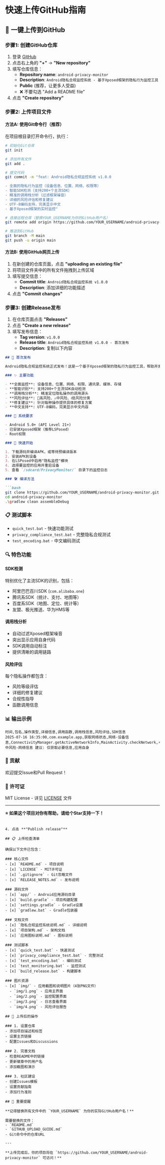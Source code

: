 # 快速上传GitHub指南

## 🚀 一键上传到GitHub

### 步骤1: 创建GitHub仓库

1. 登录 [GitHub](https://github.com)
2. 点击右上角的 **"+"** → **"New repository"**
3. 填写仓库信息：
   - **Repository name**: `android-privacy-monitor`
   - **Description**: `Android隐私合规监控系统 - 基于Xposed框架的隐私行为监控工具`
   - **Public** (推荐，让更多人受益)
   - ❌ 不要勾选 "Add a README file"
4. 点击 **"Create repository"**

### 步骤2: 上传项目文件

#### 方法A: 使用Git命令行（推荐）

在项目根目录打开命令行，执行：

```bash
# 初始化Git仓库
git init

# 添加所有文件
git add .

# 提交代码
git commit -m "feat: Android隐私合规监控系统 v1.0.0

- 全面的隐私行为监控（设备信息、位置、网络、权限等）
- 智能SDK检测（支持200+个主流SDK）
- 精准的调用栈分析（过滤框架噪音）
- 详细的风险评估和修复建议
- UTF-8编码支持，完美显示中文
- 基于Xposed框架的实时监控"

# 连接远程仓库（替换YOUR_USERNAME为你的GitHub用户名）
git remote add origin https://github.com/YOUR_USERNAME/android-privacy-monitor.git

# 推送到GitHub
git branch -M main
git push -u origin main
```

#### 方法B: 使用GitHub网页上传

1. 在新创建的仓库页面，点击 **"uploading an existing file"**
2. 将项目文件夹中的所有文件拖拽到上传区域
3. 填写提交信息：
   - **Commit title**: `Android隐私合规监控系统 v1.0.0`
   - **Description**: 添加详细的功能描述
4. 点击 **"Commit changes"**

### 步骤3: 创建Release发布

1. 在仓库页面点击 **"Releases"**
2. 点击 **"Create a new release"**
3. 填写发布信息：
   - **Tag version**: `v1.0.0`
   - **Release title**: `Android隐私合规监控系统 v1.0.0 - 首次发布`
   - **Description**: 复制以下内容

```markdown
## 🎉 首次发布

Android隐私合规监控系统正式发布！这是一个基于Xposed框架的隐私行为监控工具，帮助开发者进行隐私合规检查。

### ✨ 主要功能

- **全面监控**: 设备信息、位置、网络、权限、通讯录、媒体、存储
- **智能识别**: 支持200+个主流SDK自动检测
- **调用栈分析**: 精准定位隐私操作的调用源头
- **风险评估**: 🚨高风险、⚠️中风险、ℹ️低风险分类
- **修复建议**: 针对每种操作提供具体的修复方案
- **中文支持**: UTF-8编码，完美显示中文内容

### 📱 系统要求

- Android 5.0+ (API Level 21+)
- 已安装Xposed框架（推荐LSPosed）
- Root权限

### 🚀 快速开始

1. 下载源码并编译APK，或等待预编译版本
2. 安装APK到设备
3. 在LSPosed中启用"隐私监控"模块
4. 选择要监控的应用并重启设备
5. 查看 `/sdcard/PrivacyMonitor/` 目录下的监控日志

### 🛠️ 编译方法

```bash
git clone https://github.com/YOUR_USERNAME/android-privacy-monitor.git
cd android-privacy-monitor
.\gradlew clean assembleDebug
```

### 📋 测试脚本

- `quick_test.bat` - 快速功能测试
- `privacy_compliance_test.bat` - 完整隐私合规测试
- `test_encoding.bat` - 中文编码测试

### 🔍 特色功能

#### SDK检测
特别优化了主流SDK的识别，包括：
- 阿里巴巴百川SDK (`com.alibaba.one`)
- 腾讯系SDK（统计、支付、地图等）
- 百度系SDK（地图、定位、统计等）
- 友盟、极光推送、华为HMS等

#### 调用栈分析
- 自动过滤Xposed框架噪音
- 突出显示应用自身代码
- SDK调用自动标注
- 提供清晰的调用链路

#### 风险评估
每个隐私操作都包含：
- 风险等级评估
- 详细的修复建议
- 合规性指导
- 函数调用信息

### 📊 输出示例

```csv
时间,包名,操作类型,详细信息,调用函数,调用栈信息,风险评估,SDK信息
2025-07-16 16:35:00,com.example.app,获取网络状态,网络-设备信息,ConnectivityManager.getActiveNetworkInfo,MainActivity.checkNetwork,⚡ 中风险-网络信息 建议: 仅获取必要信息,应用自身
```

### 🤝 贡献

欢迎提交Issue和Pull Request！

### 📄 许可证

MIT License - 详见 [LICENSE](LICENSE) 文件

---

**⭐ 如果这个项目对你有帮助，请给个Star支持一下！**
```

4. 点击 **"Publish release"**

## 📋 上传检查清单

确保以下文件已包含：

### 核心文件
- [x] `README.md` - 项目说明
- [x] `LICENSE` - MIT许可证
- [x] `.gitignore` - Git忽略文件
- [x] `RELEASE_NOTES.md` - 发布说明

### 源码文件
- [x] `app/` - Android应用源码目录
- [x] `build.gradle` - 项目构建配置
- [x] `settings.gradle` - Gradle设置
- [x] `gradlew.bat` - Gradle包装器

### 文档文件
- [x] `隐私合规监控系统说明.md` - 详细说明
- [x] `项目架构.md` - 架构文档
- [x] `应用图标说明.md` - 图标说明

### 测试脚本
- [x] `quick_test.bat` - 快速测试
- [x] `privacy_compliance_test.bat` - 完整测试
- [x] `test_encoding.bat` - 编码测试
- [x] `test_monitoring.bat` - 监控测试
- [x] `build_release.bat` - 构建脚本

### 图片资源
- [x] `img/` - 应用截图和说明图片（4张PNG文件）
  - `img/1.png` - 应用主界面
  - `img/2.png` - 监控配置界面  
  - `img/3.png` - 日志查看界面
  - `img/4.png` - 风险评估报告

## 🎯 上传后的操作

### 1. 设置仓库
- 添加项目描述和标签
- 设置主页链接
- 配置Issues和Discussions

### 2. 完善文档
- 检查README中的链接
- 更新徽章中的用户名
- 添加截图和演示

### 3. 社区建设
- 创建Issues模板
- 设置贡献指南
- 添加行为准则

## 🔗 重要提醒

**记得替换所有文件中的 `YOUR_USERNAME` 为你的实际GitHub用户名！**

需要替换的文件：
- `README.md`
- `GITHUB_UPLOAD_GUIDE.md`
- Git命令中的仓库URL

---

**上传完成后，你的项目将在 `https://github.com/YOUR_USERNAME/android-privacy-monitor` 可访问！**